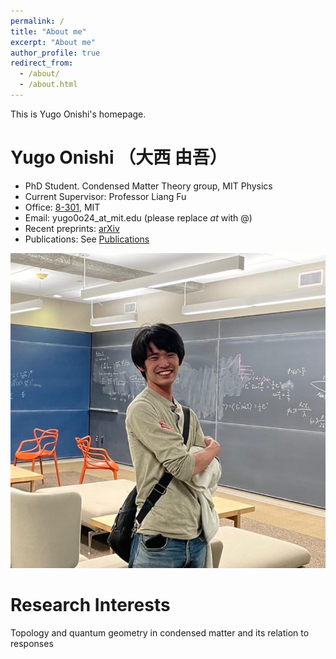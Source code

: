```yaml
---
permalink: /
title: "About me"
excerpt: "About me"
author_profile: true
redirect_from: 
  - /about/
  - /about.html
---
```


This is Yugo Onishi's homepage. 

Yugo Onishi   （大西 由吾）
=====
* PhD Student. Condensed Matter Theory group, MIT Physics
* Current Supervisor: Professor Liang Fu
* Office: [8-301](https://whereis.mit.edu/?go=8), MIT
* Email: yugo0o24_at_mit.edu   (please replace _at_ with @)
* Recent preprints: [arXiv](https://arxiv.org/search/?query=Onishi%2C+Yugo&searchtype=author&abstracts=show&order=-announced_date_first&size=50)
* Publications: See [Publications](https://yugoonishi.github.io/publications/)

![profile](../images/profile.jpg)

Research Interests
=====
Topology and quantum geometry in condensed matter and its relation to responses
